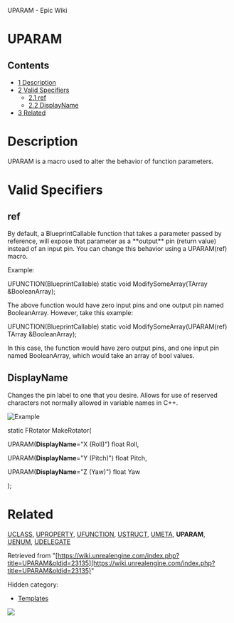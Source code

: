 UPARAM - Epic Wiki                    

UPARAM
======

Contents
--------

*   [1 Description](#Description)
*   [2 Valid Specifiers](#Valid_Specifiers)
    *   [2.1 ref](#ref)
    *   [2.2 DisplayName](#DisplayName)
*   [3 Related](#Related)

Description
===========

UPARAM is a macro used to alter the behavior of function parameters.

Valid Specifiers
================

ref
---

By default, a BlueprintCallable function that takes a parameter passed by reference, will expose that parameter as a \*\*output\*\* pin (return value) instead of an input pin. You can change this behavior using a UPARAM(ref) macro.

Example:

 UFUNCTION(BlueprintCallable)
 static void ModifySomeArray(TArray<bool> &BooleanArray);

The above function would have zero input pins and one output pin named BooleanArray. However, take this example:

 UFUNCTION(BlueprintCallable)
 static void ModifySomeArray(UPARAM(ref) TArray<bool> &BooleanArray);

In this case, the function would have zero output pins, and one input pin named BooleanArray, which would take an array of bool values.

DisplayName
-----------

Changes the pin label to one that you desire. Allows for use of reserved characters not normally allowed in variable names in C++.

![Example](https://d26ilriwvtzlb.cloudfront.net/1/16/Icon_template_example.png)

static FRotator MakeRotator(

UPARAM(**DisplayName**\="X (Roll)") float Roll,  

UPARAM(**DisplayName**\="Y (Pitch)") float Pitch,  

UPARAM(**DisplayName**\="Z (Yaw)") float Yaw

);

Related
=======

[UCLASS](/index.php?title=UCLASS&action=edit&redlink=1 "UCLASS (page does not exist)"), [UPROPERTY](/UPROPERTY "UPROPERTY"), [UFUNCTION](/UFUNCTION "UFUNCTION"), [USTRUCT](/USTRUCT "USTRUCT"), [UMETA](/index.php?title=UMETA&action=edit&redlink=1 "UMETA (page does not exist)"), **UPARAM**, [UENUM](/index.php?title=UENUM&action=edit&redlink=1 "UENUM (page does not exist)"), [UDELEGATE](/index.php?title=UDELEGATE&action=edit&redlink=1 "UDELEGATE (page does not exist)")

Retrieved from "[https://wiki.unrealengine.com/index.php?title=UPARAM&oldid=23135](https://wiki.unrealengine.com/index.php?title=UPARAM&oldid=23135)"

Hidden category:

*   [Templates](/Category:Templates "Category:Templates")

  ![](https://tracking.unrealengine.com/track.png)